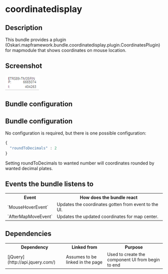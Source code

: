 # coordinatedisplay

## Description

This bundle provides a plugin (Oskari.mapframework.bundle.coordinatedisplay.plugin.CoordinatesPlugin) for mapmodule that shows coordinates on mouse location.

## Screenshot

![screenshot](coordinatedisplay.png)


## Bundle configuration

## Bundle configuration

No configuration is required, but there is one possible configuration:

```javascript
{
  "roundToDecimals" : 2
}
```

Setting roundToDecimals to wanted number will coordinates rounded by wanted decimal plates. 

## Events the bundle listens to

<table class="table">
  <tr>
    <th>Event</th><th>How does the bundle react</th>
  </tr>
  <tr>
    <td>`MouseHoverEvent`</td><td>Updates the coordinates gotten from event to the UI.</td>
  </tr>
  <tr>
    <td>`AfterMapMoveEvent`</td><td>Updates the updated coordinates for map center.</td>
  </tr>
</table>

## Dependencies

<table class="table">
  <tr>
    <th>Dependency</th><th>Linked from</th><th>Purpose</th>
  </tr>
  <tr>
    <td>[jQuery](http://api.jquery.com/)</td>
    <td>Assumes to be linked in the page</td>
    <td>Used to create the component UI from begin to end</td>
  </tr>
</table>
